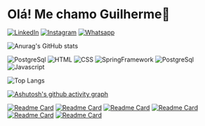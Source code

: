 
### <span style="font-size: 28px;">Olá! Me chamo Guilherme👋</span>

[![LinkedIn](https://img.shields.io/badge/LinkedIn-0077B5?style=for-the-badge&logo=linkedin&logoColor=white)](www.linkedin.com/in/guilhermemotasilva)
[![Instagram](https://img.shields.io/badge/Instagram-E4405F?style=for-the-badge&logo=instagram&logoColor=white)](https://www.instagram.com/gui_motas/)
[![Whatsapp](https://img.shields.io/badge/WhatsApp-25D366?style=for-the-badge&logo=whatsapp&logoColor=white)](https://wa.me/qr/6NEYLHVJD4KMM1)

![Anurag's GitHub stats](https://github-readme-stats.vercel.app/api?username=gui-motas&show_icons=true&hide=prs&theme=tokyonight&rank_icon=github)

![PostgreSql](https://img.shields.io/badge/Java-ED8B00?style=for-the-badge&logo=openjdk&logoColor=white)
![HTML](https://img.shields.io/badge/HTML5-E34F26?style=for-the-badge&logo=html5&logoColor=white)
![CSS](https://img.shields.io/badge/CSS3-1572B6?style=for-the-badge&logo=css3&logoColor=white)
![SpringFramework](https://img.shields.io/badge/Spring-6DB33F?style=for-the-badge&logo=spring&logoColor=white)
![PostgreSql](https://img.shields.io/badge/PostgreSQL-316192?style=for-the-badge&logo=postgresql&logoColor=white)
![Javascript](https://img.shields.io/badge/JavaScript-F7DF1E?style=for-the-badge&logo=javascript&logoColor=black)

![Top Langs](https://github-readme-stats.vercel.app/api/top-langs/?username=gui-motas&layout=donut)

[![Ashutosh's github activity graph](https://github-readme-activity-graph.vercel.app/graph?username=gui-motas&theme=tokyo-night&radius=10&from=2024-03-15&to=2024-08-24)](https://github.com/gui-motas)

[![Readme Card](https://github-readme-stats.vercel.app/api/pin/?username=gui-motas&repo=Website-Jer)](https://github.com/gui-motas/Website-Jer)
[![Readme Card](https://github-readme-stats.vercel.app/api/pin/?username=gui-motas&repo=projeto-calculadora)](https://github.com/Guimasz/projeto-calculadora)
[![Readme Card](https://github-readme-stats.vercel.app/api/pin/?username=gui-motas&repo=Agenda_aulas)](https://github.com/gui-motas/Agenda_aulas)
[![Readme Card](https://github-readme-stats.vercel.app/api/pin/?username=gui-motas&repo=SistemaReservasUniversidade)](https://github.com/gui-motas/SistemaReservasUniversidade)
[![Readme Card](https://github-readme-stats.vercel.app/api/pin/?username=gui-motas&repo=NotasAlunos)](https://github.com/gui-motas/NotasAlunos)
[![Readme Card](https://github-readme-stats.vercel.app/api/pin/?username=gui-motas&repo=NotasAlunos)](https://github.com/gui-motas/NotasAlunos)


